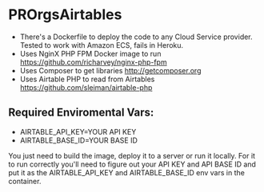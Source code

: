 # PROrgsAirtables

* There's a Dockerfile to deploy the code to any Cloud Service provider. Tested to work with Amazon ECS, fails in Heroku.
* Uses NginX PHP FPM Docker image to run https://github.com/richarvey/nginx-php-fpm
* Uses Composer to get libraries http://getcomposer.org
* Uses Airtable PHP to read from Airtables https://github.com/sleiman/airtable-php

## Required Enviromental Vars:

* AIRTABLE_API_KEY=YOUR API KEY
* AIRTABLE_BASE_ID=YOUR BASE ID
                
You just need to build the image, deploy it to a server or run it locally. For it to run correctly you'll need to figure out your API KEY and API BASE ID and put it as the AIRTABLE_API_KEY and AIRTABLE_BASE_ID env vars in the container.
